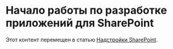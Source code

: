 
# Начало работы по разработке приложений для SharePoint

Этот контент перемещен в статью  [Надстройки SharePoint](sharepoint-add-ins.md).
  
    
    

